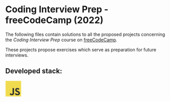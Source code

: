 # Coding Interview Prep - freeCodeCamp (2022)

The following files contain solutions to all the proposed projects concerning the *Coding Interview Prep* course on [freeCodeCamp](https://www.freecodecamp.org/learn/coding-interview-prep/).

These projects propose exercises which serve as preparation for future interviews.

## Developed stack:

<a href="https://www.javascript.com/"><img src="https://github.com/devicons/devicon/blob/master/icons/javascript/javascript-original.svg" alt="JavaScript Logo" width="50px" height="50px"></a>&nbsp;&nbsp;
